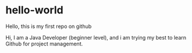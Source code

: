 # hello-world
Hello, this is my first repo on github

Hi, I am a Java Developer (beginner level), and i am trying my best to learn Github for project management.
